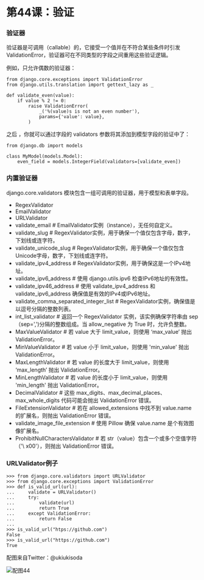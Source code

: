 # 第44课：验证

### 验证器
验证器是可调用（callable）的，它接受一个值并在不符合某些条件时引发ValidationError，验证器可在不同类型的字段之间重用这些验证逻辑。

例如，只允许偶数的验证器：
```
from django.core.exceptions import ValidationError
from django.utils.translation import gettext_lazy as _

def validate_even(value):
    if value % 2 != 0:
        raise ValidationError(
            _('%(value)s is not an even number'),
            params={'value': value},
        )
```
之后 ，你就可以通过字段的 validators 参数将其添加到模型字段的验证中了：
```
from django.db import models

class MyModel(models.Model):
    even_field = models.IntegerField(validators=[validate_even])
```

### 内置验证器
django.core.validators 模块包含一组可调用的验证器，用于模型和表单字段。
* RegexValidator
* EmailValidator
* URLValidator
* validate_email # EmailValidator实例（instance），无任何自定义。   
* validate_slug # RegexValidator实例，用于确保一个值仅包含字母，数字，下划线或连字符。
* validate_unicode_slug # RegexValidator实例，用于确保一个值仅包含Unicode字母，数字，下划线或连字符。
* validate_ipv4_address # RegexValidator实例，用于确保这是一个IPv4地址。
* validate_ipv6_address # 使用 django.utils.ipv6 检查IPv6地址的有效性。
* validate_ipv46_address # 使用 validate_ipv4_address 和 validate_ipv6_address 确保值是有效的IPv4或IPv6地址。
* validate_comma_separated_integer_list # RegexValidator实例，确保值是以逗号分隔的整数列表。
* int_list_validator # 返回一个 RegexValidator 实例，该实例确保字符串由 sep（sep=',')分隔的整数组成。当 allow_negative 为 True 时，允许负整数。
* MaxValueValidator # 若 value 大于 limit_value，则使用 ‘max_value’ 抛出 ValidationError。
* MinValueValidator # 若 value 小于 limit_value，则使用 'min_value' 抛出 ValidationError。
* MaxLengthValidator # 若 value 的长度大于 limit_value，则使用 ‘max_length’ 抛出 ValidationError。
* MinLengthValidator # 若 value 的长度小于 limit_value，则使用 'min_length' 抛出 ValidationError。
* DecimalValidator # 这些 max_digits、max_decimal_places、max_whole_digits 代码可能会抛出 ValidationError 错误。
* FileExtensionValidator # 若在 allowed_extensions 中找不到 value.name 的扩展名，则抛出 ValidationError 错误。
* validate_image_file_extension # 使用 Pillow 确保 value.name 是个有效图像扩展名。
* ProhibitNullCharactersValidator # 若 str（value）包含一个或多个空值字符（'\ x00'），则抛出 ValidationError 错误。  

### URLValidator例子
```
>>> from django.core.validators import URLValidator
>>> from django.core.exceptions import ValidationError
>>> def is_valid_url(url):
...     validate = URLValidator()
...     try:
...         validate(url)
...         return True
...     except ValidationError:
...         return False
... 
>>> is_valid_url("htps://github.com")
False
>>> is_valid_url("https://github.com")
True
```

配图来自Twitter：@ukiukisoda

![配图44](https://wiki.huihoo.com/images/thumb/9/9c/Devopsgirls44.jpg/732px-Devopsgirls44.jpg)
